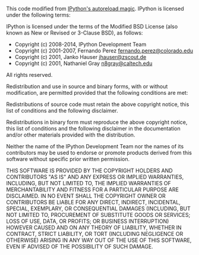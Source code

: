 This code modified from [IPython's autoreload magic](https://github.com/ipython/ipython). IPython is licensed under the following terms:

IPython is licensed under the terms of the Modified BSD License (also known as
New or Revised or 3-Clause BSD), as follows:

- Copyright (c) 2008-2014, IPython Development Team
- Copyright (c) 2001-2007, Fernando Perez <fernando.perez@colorado.edu>
- Copyright (c) 2001, Janko Hauser <jhauser@zscout.de>
- Copyright (c) 2001, Nathaniel Gray <n8gray@caltech.edu>

All rights reserved.

Redistribution and use in source and binary forms, with or without
modification, are permitted provided that the following conditions are met:

Redistributions of source code must retain the above copyright notice, this
list of conditions and the following disclaimer.

Redistributions in binary form must reproduce the above copyright notice, this
list of conditions and the following disclaimer in the documentation and/or
other materials provided with the distribution.

Neither the name of the IPython Development Team nor the names of its
contributors may be used to endorse or promote products derived from this
software without specific prior written permission.

THIS SOFTWARE IS PROVIDED BY THE COPYRIGHT HOLDERS AND CONTRIBUTORS "AS IS" AND
ANY EXPRESS OR IMPLIED WARRANTIES, INCLUDING, BUT NOT LIMITED TO, THE IMPLIED
WARRANTIES OF MERCHANTABILITY AND FITNESS FOR A PARTICULAR PURPOSE ARE
DISCLAIMED.  IN NO EVENT SHALL THE COPYRIGHT OWNER OR CONTRIBUTORS BE LIABLE
FOR ANY DIRECT, INDIRECT, INCIDENTAL, SPECIAL, EXEMPLARY, OR CONSEQUENTIAL
DAMAGES (INCLUDING, BUT NOT LIMITED TO, PROCUREMENT OF SUBSTITUTE GOODS OR
SERVICES; LOSS OF USE, DATA, OR PROFITS; OR BUSINESS INTERRUPTION) HOWEVER
CAUSED AND ON ANY THEORY OF LIABILITY, WHETHER IN CONTRACT, STRICT LIABILITY,
OR TORT (INCLUDING NEGLIGENCE OR OTHERWISE) ARISING IN ANY WAY OUT OF THE USE
OF THIS SOFTWARE, EVEN IF ADVISED OF THE POSSIBILITY OF SUCH DAMAGE.

